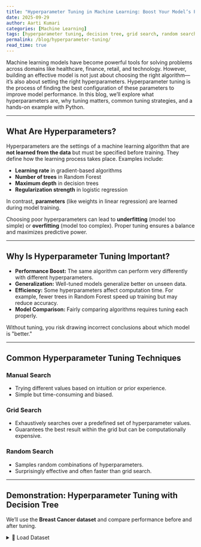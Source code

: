 ```yaml
--- 
title: "Hyperparameter Tuning in Machine Learning: Boost Your Model’s Performance"
date: 2025-09-29
author: Aarti Kumari
categories: [Machine Learning]
tags: [hyperparameter tuning, decision tree, grid search, random search, model optimization, Python]
permalink: /blog/hyperparameter-tuning/
read_time: true
---
```


Machine learning models have become powerful tools for solving problems across domains like healthcare, finance, retail, and technology. However, building an effective model is not just about choosing the right algorithm—it’s also about setting the right hyperparameters. Hyperparameter tuning is the process of finding the best configuration of these parameters to improve model performance. In this blog, we’ll explore what hyperparameters are, why tuning matters, common tuning strategies, and a hands-on example with Python.

---

## What Are Hyperparameters?

Hyperparameters are the settings of a machine learning algorithm that are **not learned from the data** but must be specified before training. They define how the learning process takes place. Examples include:

- **Learning rate** in gradient-based algorithms  
- **Number of trees** in Random Forest  
- **Maximum depth** in decision trees  
- **Regularization strength** in logistic regression  

In contrast, **parameters** (like weights in linear regression) are learned during model training.

Choosing poor hyperparameters can lead to **underfitting** (model too simple) or **overfitting** (model too complex). Proper tuning ensures a balance and maximizes predictive power.

---

## Why Is Hyperparameter Tuning Important?

- **Performance Boost:** The same algorithm can perform very differently with different hyperparameters.  
- **Generalization:** Well-tuned models generalize better on unseen data.  
- **Efficiency:** Some hyperparameters affect computation time. For example, fewer trees in Random Forest speed up training but may reduce accuracy.  
- **Model Comparison:** Fairly comparing algorithms requires tuning each properly.  

Without tuning, you risk drawing incorrect conclusions about which model is "better."

---

## Common Hyperparameter Tuning Techniques

### Manual Search
- Trying different values based on intuition or prior experience.  
- Simple but time-consuming and biased.  

### Grid Search
- Exhaustively searches over a predefined set of hyperparameter values.  
- Guarantees the best result within the grid but can be computationally expensive.  

### Random Search
- Samples random combinations of hyperparameters.  
- Surprisingly effective and often faster than grid search.  

---

## Demonstration: Hyperparameter Tuning with Decision Tree

We’ll use the **Breast Cancer dataset** and compare performance before and after tuning. 

<details>
<summary>📂 Load Dataset</summary>

```python
import pandas as pd
from sklearn.datasets import load_breast_cancer
from sklearn.model_selection import train_test_split, GridSearchCV
from sklearn.tree import DecisionTreeClassifier
from sklearn.metrics import accuracy_score

# Load dataset
data = load_breast_cancer()
X = pd.DataFrame(data.data, columns=data.feature_names)
y = pd.Series(data.target)

# Train-test split
X_train, X_test, y_train, y_test = train_test_split(
    X, y, test_size=0.2, random_state=42
)
</details> 
<details> 
<summary>📂 Baseline Model (Default Hyperparameters)</summary>

# Decision Tree with defaults (can easily overfit)
baseline_dt = DecisionTreeClassifier(random_state=42)
baseline_dt.fit(X_train, y_train)

y_pred_base = baseline_dt.predict(X_test)
print("Baseline Accuracy:", accuracy_score(y_test, y_pred_base))

Output:
Baseline Accuracy: 0.9473684210526315
</details> <details> <summary>📂 Hyperparameter Tuning</summary>
# Define parameter grid
param_grid = {
    'max_depth': [3, 5, 10, None],
    'min_samples_split': [2, 5, 10, 20],
    'criterion': ['gini', 'entropy']
}

# Grid search with CV
grid_search = GridSearchCV(
    DecisionTreeClassifier(random_state=42),
    param_grid,
    cv=5,
    scoring='accuracy',
    n_jobs=-1
)
grid_search.fit(X_train, y_train)

print("Best Parameters:", grid_search.best_params_)

best_model = grid_search.best_estimator_
y_pred_best = best_model.predict(X_test)
print("Tuned Model Accuracy:", accuracy_score(y_test, y_pred_best))

Output:
Best Parameters: {'criterion': 'entropy', 'max_depth': 5, 'min_samples_split': 10}
Tuned Model Accuracy: 0.956140350877193
</details>

## Key Takeaway

- **Baseline Decision Tree Accuracy:** 0.9473  
- **Best Parameters:** `{'criterion': 'entropy', 'max_depth': 5, 'min_samples_split': 10}`  
- **Tuned Decision Tree Accuracy:** 0.9561  

That’s about a **1% absolute improvement**. While the gain isn’t huge, it clearly shows how tuning can squeeze out extra performance by finding a more balanced tree (optimized depth, splits, and criterion). Even small improvements matter in real-world applications.

---

## Best Practices in Hyperparameter Tuning

- **Start Simple:** Begin with a small parameter space before expanding.  
- **Use Cross-Validation:** Prevents overfitting by evaluating performance across folds.  
- **Balance Accuracy and Speed:** More parameters may improve accuracy but increase training time.  
- **Domain Knowledge Helps:** Understanding the data and algorithm can guide which parameters to tune.

---

## Conclusion

Hyperparameter tuning is a critical step in building effective machine learning models. While the algorithm choice matters, tuning often makes the difference between mediocre and excellent performance. Methods like **grid search** and **random search** give us systematic ways to find optimal configurations.
